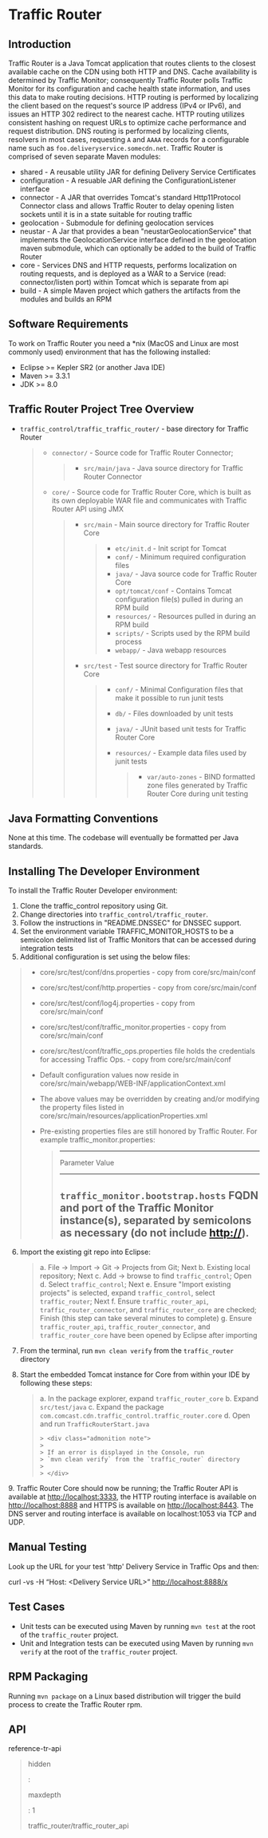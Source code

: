 Traffic Router
==============

Introduction
------------

Traffic Router is a Java Tomcat application that routes clients to the
closest available cache on the CDN using both HTTP and DNS. Cache
availability is determined by Traffic Monitor; consequently Traffic
Router polls Traffic Monitor for its configuration and cache health
state information, and uses this data to make routing decisions. HTTP
routing is performed by localizing the client based on the request's
source IP address (IPv4 or IPv6), and issues an HTTP 302 redirect to the
nearest cache. HTTP routing utilizes consistent hashing on request URLs
to optimize cache performance and request distribution. DNS routing is
performed by localizing clients, resolvers in most cases, requesting `A`
and `AAAA` records for a configurable name such as
`foo.deliveryservice.somecdn.net`. Traffic Router is comprised of seven
separate Maven modules:

-   shared - A reusable utility JAR for defining Delivery Service
    Certificates
-   configuration - A resuable JAR defining the ConfigurationListener
    interface
-   connector - A JAR that overrides Tomcat's standard Http11Protocol
    Connector class and allows Traffic Router to delay opening listen
    sockets until it is in a state suitable for routing traffic
-   geolocation - Submodule for defining geolocation services
-   neustar - A Jar that provides a bean "neustarGeolocationService"
    that implements the GeolocationService interface defined in the
    geolocation maven submodule, which can optionally be added to the
    build of Traffic Router
-   core - Services DNS and HTTP requests, performs localization on
    routing requests, and is deployed as a WAR to a Service (read:
    connector/listen port) within Tomcat which is separate from api
-   build - A simple Maven project which gathers the artifacts from the
    modules and builds an RPM

Software Requirements
---------------------

To work on Traffic Router you need a \*nix (MacOS and Linux are most
commonly used) environment that has the following installed:

-   Eclipse &gt;= Kepler SR2 (or another Java IDE)
-   Maven &gt;= 3.3.1
-   JDK &gt;= 8.0

Traffic Router Project Tree Overview
------------------------------------

-   `traffic_control/traffic_traffic_router/` - base directory for
    Traffic Router

    > -   `connector/` - Source code for Traffic Router Connector;
    >
    >     > -   `src/main/java` - Java source directory for Traffic
    >     >     Router Connector
    >
    > -   `core/` - Source code for Traffic Router Core, which is built
    >     as its own deployable WAR file and communicates with Traffic
    >     Router API using JMX
    >
    >     > -   `src/main` - Main source directory for Traffic Router
    >     >     Core
    >     >
    >     >     > -   `etc/init.d` - Init script for Tomcat
    >     >     > -   `conf/` - Minimum required configuration files
    >     >     > -   `java/` - Java source code for Traffic Router Core
    >     >     > -   `opt/tomcat/conf` - Contains Tomcat configuration
    >     >     >     file(s) pulled in during an RPM build
    >     >     > -   `resources/` - Resources pulled in during an RPM
    >     >     >     build
    >     >     > -   `scripts/` - Scripts used by the RPM build process
    >     >     > -   `webapp/` - Java webapp resources
    >     >
    >     > -   `src/test` - Test source directory for Traffic Router
    >     >     Core
    >     >
    >     >     > -   `conf/` - Minimal Configuration files that make it
    >     >     >     possible to run junit tests
    >     >     > -   `db/` - Files downloaded by unit tests
    >     >     > -   `java/` - JUnit based unit tests for Traffic
    >     >     >     Router Core
    >     >     > -   `resources/` - Example data files used by junit
    >     >     >     tests
    >     >     >
    >     >     >     > -   `var/auto-zones` - BIND formatted zone files
    >     >     >     >     generated by Traffic Router Core during unit
    >     >     >     >     testing
    >     >     >
Java Formatting Conventions
---------------------------

None at this time. The codebase will eventually be formatted per Java
standards.

Installing The Developer Environment
------------------------------------

To install the Traffic Router Developer environment:

1.  Clone the traffic\_control repository using Git.
2.  Change directories into `traffic_control/traffic_router`.
3.  Follow the instructions in "README.DNSSEC" for DNSSEC support.
4.  Set the environment variable TRAFFIC\_MONITOR\_HOSTS to be a
    semicolon delimited list of Traffic Monitors that can be accessed
    during integration tests
5.  Additional configuration is set using the below files:

> -   core/src/test/conf/dns.properties - copy from core/src/main/conf
> -   core/src/test/conf/http.properties - copy from core/src/main/conf
> -   core/src/test/conf/log4j.properties - copy from core/src/main/conf
> -   core/src/test/conf/traffic\_monitor.properties - copy from
>     core/src/main/conf
> -   core/src/test/conf/traffic\_ops.properties file holds the
>     credentials for accessing Traffic Ops. - copy from
>     core/src/main/conf
> -   Default configuration values now reside in
>     core/src/main/webapp/WEB-INF/applicationContext.xml
> -   The above values may be overridden by creating and/or modifying
>     the property files listed in
>     core/src/main/resources/applicationProperties.xml
> -   Pre-existing properties files are still honored by Traffic Router.
>     For example traffic\_monitor.properties:
>
>     >   ---------------------------------------------------------------------------------------------------------------------------------------------
>     >   Parameter                           Value
>     >   ----------------------------------- ---------------------------------------------------------------------------------------------------------
>     >   `traffic_monitor.bootstrap.hosts`   FQDN and port of the Traffic Monitor instance(s), separated by semicolons as necessary (do not include
>     >                                       <http://>).
>     >   ---------------------------------------------------------------------------------------------------------------------------------------------
>     >
6.  Import the existing git repo into Eclipse:

    > a.  File -&gt; Import -&gt; Git -&gt; Projects from Git; Next
    > b.  Existing local repository; Next
    > c.  Add -&gt; browse to find `traffic_control`; Open
    > d.  Select `traffic_control`; Next
    > e.  Ensure "Import existing projects" is selected, expand
    >     `traffic_control`, select `traffic_router`; Next
    > f.  Ensure `traffic_router_api`, `traffic_router_connector`, and
    >     `traffic_router_core` are checked; Finish (this step can take
    >     several minutes to complete)
    > g.  Ensure `traffic_router_api`, `traffic_router_connector`, and
    >     `traffic_router_core` have been opened by Eclipse after
    >     importing

7.  From the terminal, run `mvn clean verify` from the `traffic_router`
    directory
8.  Start the embedded Tomcat instance for Core from within your IDE by
    following these steps:

    > a.  In the package explorer, expand `traffic_router_core`
    > b.  Expand `src/test/java`
    > c.  Expand the package
    >     `com.comcast.cdn.traffic_control.traffic_router.core`
    > d.  Open and run `TrafficRouterStart.java`
    >
    >     > <div class="admonition note">
    >     >
    >     > If an error is displayed in the Console, run
    >     > `mvn clean verify` from the `traffic_router` directory
    >     >
    >     > </div>
    >
9\. Traffic Router Core should now be running; the Traffic Router API is
available at <http://localhost:3333>, the HTTP routing interface is
available on <http://localhost:8888> and HTTPS is available on
<http://localhost:8443>. The DNS server and routing interface is
available on localhost:1053 via TCP and UDP.

Manual Testing
--------------

Look up the URL for your test 'http' Delivery Service in Traffic Ops and
then:

curl -vs -H “Host: &lt;Delivery Service URL&gt;”
<http://localhost:8888/x>

Test Cases
----------

-   Unit tests can be executed using Maven by running `mvn test` at the
    root of the `traffic_router` project.
-   Unit and Integration tests can be executed using Maven by running
    `mvn verify` at the root of the `traffic_router` project.

RPM Packaging
-------------

Running `mvn package` on a Linux based distribution will trigger the
build process to create the Traffic Router rpm.

API
---

reference-tr-api

> hidden
>
> :   
>
> maxdepth
>
> :   1
>
> traffic\_router/traffic\_router\_api
